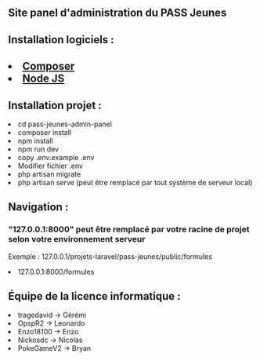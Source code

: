 ## Site panel d'administration du PASS Jeunes

<h2>Installation logiciels :<h2>
<li><a href="https://getcomposer.org/" target="_blank">Composer</a></li>
<li><a href="https://nodejs.org/en/" target="_bank">Node JS</a></li>

<h2>Installation projet :</h2>
<li>cd pass-jeunes-admin-panel</li>
<li>composer install</li>
<li>npm install</li>
<li>npm run dev</li>
<li>copy .env.example .env</li>
<li>Modifier fichier .env</li>
<li>php artisan migrate</li>
<li>php artisan serve (peut être remplacé par tout système de serveur local)</li>

<h2>Navigation :</h2>
<h3>"127.0.0.1:8000" peut être remplacé par votre racine de projet selon votre environnement serveur</h3>
<p>Exemple : 127.0.0.1/projets-laravel/pass-jeunes/public/formules</p>

<li>127.0.0.1:8000/formules</li>

<h2>Équipe de la licence informatique :</h2>

<li>tragedavid -> Gérémi</li>
<li>OpspR2 -> Leonardo</li>
<li>Enzo18100 -> Enzo</li>
<li>Nickosdc -> Nicolas</li>
<li>PokeGameV2 -> Bryan</li>